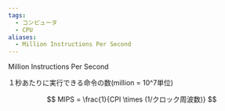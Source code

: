 ```yaml
---
tags:
  - コンピュータ
  - CPU
aliases:
  - Million Instructions Per Second
---
```

Million Instructions Per Second

１秒あたりに実行できる命令の数(million = 10^7単位)

$$
MIPS = \frac{1}{CPI \times (1/クロック周波数)}
$$
